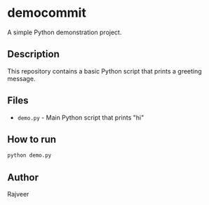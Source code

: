 # democommit

A simple Python demonstration project.

## Description
This repository contains a basic Python script that prints a greeting message.

## Files
- `demo.py` - Main Python script that prints "hi"

## How to run
```bash
python demo.py
```

## Author
Rajveer
